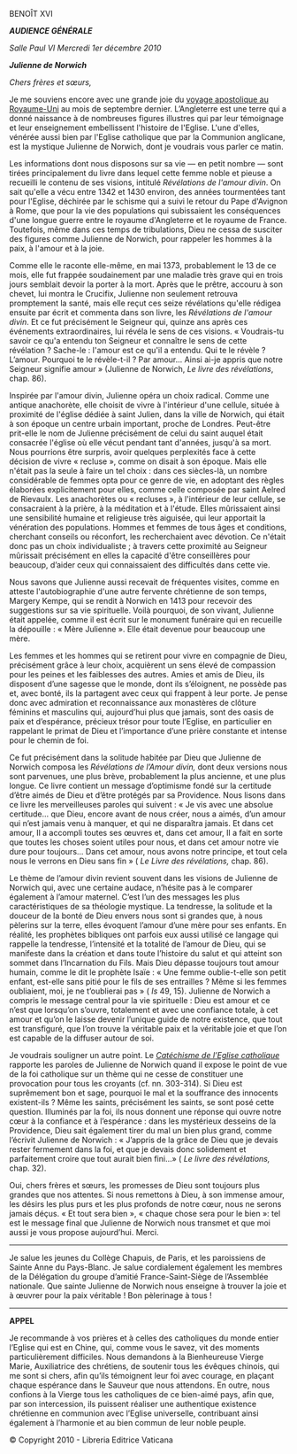 BENOÎT XVI

***AUDIENCE GÉNÉRALE***

*Salle Paul VI* *Mercredi  1er décembre 2010*

***Julienne de Norwich***

*Chers frères et sœurs,*

Je me souviens encore avec une grande joie du [voyage apostolique au Royaume-Uni](/content/benedict-xvi/fr/travels/2010/index_regno-unito.html) au mois de septembre dernier. L’Angleterre est une terre qui a donné naissance à de nombreuses figures illustres qui par leur témoignage et leur enseignement embellissent l'histoire de l'Eglise. L'une d'elles, vénérée aussi bien par l'Eglise catholique que par la Communion anglicane, est la mystique Julienne de Norwich, dont je voudrais vous parler ce matin.

Les informations dont nous disposons sur sa vie — en petit nombre — sont tirées principalement du livre dans lequel cette femme noble et pieuse a recueilli le contenu de ses visions, intitulé *Révélations de l'amour divin*. On sait qu'elle a vécu entre 1342 et 1430 environ, des années tourmentées tant pour l'Eglise, déchirée par le schisme qui a suivi le retour du Pape d'Avignon à Rome, que pour la vie des populations qui subissaient les conséquences d'une longue guerre entre le royaume d'Angleterre et le royaume de France. Toutefois, même dans ces temps de tribulations, Dieu ne cessa de susciter des figures comme Julienne de Norwich, pour rappeler les hommes à la paix, à l'amour et à la joie.

Comme elle le raconte elle-même, en mai 1373, probablement le 13 de ce mois, elle fut frappée soudainement par une maladie très grave qui en trois jours semblait devoir la porter à la mort. Après que le prêtre, accouru à son chevet, lui montra le Crucifix, Julienne non seulement retrouva promptement la santé, mais elle reçut ces seize révélations qu'elle rédigea ensuite par écrit et commenta dans son livre, les *Révélations de l'amour divin*. Et ce fut précisément le Seigneur qui, quinze ans après ces événements extraordinaires, lui révéla le sens de ces visions. « Voudrais-tu savoir ce qu'a entendu ton Seigneur et connaître le sens de cette révélation ? Sache-le : l'amour est ce qu'il a entendu. Qui te le révèle ? L’amour. Pourquoi te le révèle-t-il ? Par amour... Ainsi ai-je appris que notre Seigneur signifie amour » (Julienne de Norwich, *Le livre des révélations*, chap. 86).

Inspirée par l'amour divin, Julienne opéra un choix radical. Comme une antique anachorète, elle choisit de vivre à l'intérieur d'une cellule, située à proximité de l'église dédiée à saint Julien, dans la ville de Norwich, qui était à son époque un centre urbain important, proche de Londres. Peut-être prit-elle le nom de Julienne précisément de celui du saint auquel était consacrée l'église où elle vécut pendant tant d'années, jusqu'à sa mort. Nous pourrions être surpris, avoir quelques perplexités face à cette décision de vivre « recluse », comme on disait à son époque. Mais elle n'était pas la seule à faire un tel choix : dans ces siècles-là, un nombre considérable de femmes opta pour ce genre de vie, en adoptant des règles élaborées explicitement pour elles, comme celle composée par saint Aelred de Rievaulx. Les anachorètes ou « recluses », à l'intérieur de leur cellule, se consacraient à la prière, à la méditation et à l'étude. Elles mûrissaient ainsi une sensibilité humaine et religieuse très aiguisée, qui leur apportait la vénération des populations. Hommes et femmes de tous âges et conditions, cherchant conseils ou réconfort, les recherchaient avec dévotion. Ce n'était donc pas un choix individualiste ; à travers cette proximité au Seigneur mûrissait précisément en elles la capacité d'être conseillères pour beaucoup, d’aider ceux qui connaissaient des difficultés dans cette vie.

Nous savons que Julienne aussi recevait de fréquentes visites, comme en atteste l'autobiographie d'une autre fervente chrétienne de son temps, Margery Kempe, qui se rendit à Norwich en 1413 pour recevoir des suggestions sur sa vie spirituelle. Voilà pourquoi, de son vivant, Julienne était appelée, comme il est écrit sur le monument funéraire qui en recueille la dépouille : « Mère Julienne ». Elle était devenue pour beaucoup une mère.

Les femmes et les hommes qui se retirent pour vivre en compagnie de Dieu, précisément grâce à leur choix, acquièrent un sens élevé de compassion pour les peines et les faiblesses des autres. Amies et amis de Dieu, ils disposent d’une sagesse que le monde, dont ils s’éloignent, ne possède pas et, avec bonté, ils la partagent avec ceux qui frappent à leur porte. Je pense donc avec admiration et reconnaissance aux monastères de clôture féminins et masculins qui, aujourd’hui plus que jamais, sont des oasis de paix et d’espérance, précieux trésor pour toute l’Eglise, en particulier en rappelant le primat de Dieu et l’importance d’une prière constante et intense pour le chemin de foi.

Ce fut précisément dans la solitude habitée par Dieu que Julienne de Norwich composa les *Révélations de l’Amour divin,* dont deux versions nous sont parvenues, une plus brève, probablement la plus ancienne, et une plus longue. Ce livre contient un message d’optimisme fondé sur la certitude d’être aimés de Dieu et d’être protégés par sa Providence. Nous lisons dans ce livre les merveilleuses paroles qui suivent : « Je vis avec une absolue certitude... que Dieu, encore avant de nous créer, nous a aimés, d’un amour qui n’est jamais venu à manquer, et qui ne disparaîtra jamais. Et dans cet amour, Il a accompli toutes ses œuvres et, dans cet amour, Il a fait en sorte que toutes les choses soient utiles pour nous, et dans cet amour notre vie dure pour toujours... Dans cet amour, nous avons notre principe, et tout cela nous le verrons en Dieu sans fin » ( *Le Livre des révélations,* chap. 86).

Le thème de l’amour divin revient souvent dans les visions de Julienne de Norwich qui, avec une certaine audace, n’hésite pas à le comparer également à l’amour maternel. C’est l’un des messages les plus caractéristiques de sa théologie mystique. La tendresse, la solitude et la douceur de la bonté de Dieu envers nous sont si grandes que, à nous pèlerins sur la terre, elles évoquent l’amour d’une mère pour ses enfants. En réalité, les prophètes bibliques ont parfois eux aussi utilisé ce langage qui rappelle la tendresse, l’intensité et la totalité de l’amour de Dieu, qui se manifeste dans la création et dans toute l’histoire du salut et qui atteint son sommet dans l’Incarnation du Fils. Mais Dieu dépasse toujours tout amour humain, comme le dit le prophète Isaïe : « Une femme oublie-t-elle son petit enfant, est-elle sans pitié pour le fils de ses entrailles ? Même si les femmes oubliaient, moi, je ne t’oublierai pas » ( *Is* 49, 15). Julienne de Norwich a compris le message central pour la vie spirituelle : Dieu est amour et ce n’est que lorsqu’on s’ouvre, totalement et avec une confiance totale, à cet amour et qu’on le laisse devenir l’unique guide de notre existence, que tout est transfiguré, que l’on trouve la véritable paix et la véritable joie et que l’on est capable de la diffuser autour de soi.

Je voudrais souligner un autre point. Le *[Catéchisme de l’Eglise catholique](http://www.vatican.va/archive/FRA0013/_INDEX.HTM)* rapporte les paroles de Julienne de Norwich quand il expose le point de vue de la foi catholique sur un thème qui ne cesse de constituer une provocation pour tous les croyants (cf. nn. 303-314). Si Dieu est suprêmement bon et sage, pourquoi le mal et la souffrance des innocents existent-ils ? Même les saints, précisément les saints, se sont posé cette question. Illuminés par la foi, ils nous donnent une réponse qui ouvre notre cœur à la confiance et à l’espérance : dans les mystérieux desseins de la Providence, Dieu sait également tirer du mal un bien plus grand, comme l’écrivit Julienne de Norwich : « J’appris de la grâce de Dieu que je devais rester fermement dans la foi, et que je devais donc solidement et parfaitement croire que tout aurait bien fini...» ( *Le livre des révélations,* chap. 32).

Oui, chers frères et sœurs, les promesses de Dieu sont toujours plus grandes que nos attentes. Si nous remettons à Dieu, à son immense amour, les désirs les plus purs et les plus profonds de notre cœur, nous ne serons jamais déçus. « Et tout sera bien », « chaque chose sera pour le bien »: tel est le message final que Julienne de Norwich nous transmet et que moi aussi je vous propose aujourd’hui. Merci.

* * *

Je salue les jeunes du Collège Chapuis, de Paris, et les paroissiens de Sainte Anne du Pays-Blanc. Je salue cordialement également les membres de la Délégation du groupe d’amitié France-Saint-Siège de l’Assemblée nationale. Que sainte Julienne de Norwich nous enseigne à trouver la joie et à œuvrer pour la paix véritable ! Bon pèlerinage à tous !

* * *

**APPEL**

Je recommande à vos prières et à celles des catholiques du monde entier l’Eglise qui est en Chine, qui, comme vous le savez, vit des moments particulièrement difficiles. Nous demandons à la Bienheureuse Vierge Marie, Auxiliatrice des chrétiens, de soutenir tous les évêques chinois, qui me sont si chers, afin qu’ils témoignent leur foi avec courage, en plaçant chaque espérance dans le Sauveur que nous attendons. En outre, nous confions à la Vierge tous les catholiques de ce bien-aimé pays, afin que, par son intercession, ils puissent réaliser une authentique existence chrétienne en communion avec l’Eglise universelle, contribuant ainsi également à l’harmonie et au bien commun de leur noble peuple.

© Copyright 2010 - Libreria Editrice Vaticana